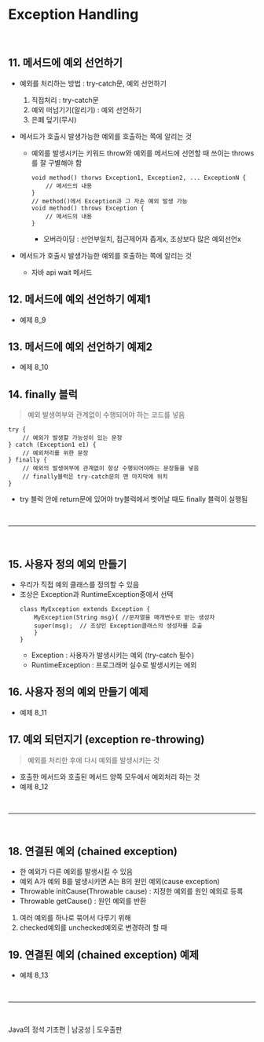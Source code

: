 # **Exception Handling**
  
<br>
    
## 11. 메서드에 예외 선언하기
- 예외를 처리하는 방법 : try-catch문, 예외 선언하기
    1. 직접처리 : try-catch문
    2. 예외 떠넘기기(알리기) : 예외 선언하기
    3. 은폐 덮기(무시)

- 메서드가 호출시 발생가능한 예외를 호출하는 쪽에 알리는 것
  - 예외를 발생시키는 키워드 throw와 예외를 메서드에 선언할 때 쓰이는 throws를 잘 구별해야 함
    ```
    void method() thorws Exception1, Exception2, ... ExceptionN {
        // 메서드의 내용
    }
    // method()에서 Exception과 그 자손 예외 발생 가능
    void method() throws Exception {
        // 메서드의 내용
    }
    ```
    - 오버라이딩 : 선언부일치, 접근제어자 좁게x, 조상보다 많은 예외선언x

- 메서드가 호출시 발생가능한 예외를 호출하는 쪽에 알리는 것
  - 자바 api wait 메서드 
## 12. 메서드에 예외 선언하기 예제1
- 예제 8_9
## 13. 메서드에 예외 선언하기 예제2
- 예제 8_10
## 14. finally 블럭
> 예외 발생여부와 관계없이 수행되어야 하는 코드를 넣음  

```
try {
    // 예외가 발생할 가능성이 있는 문장
} catch (Exception1 e1) {
    // 예외처리를 위한 문장
} finally {
    // 예외의 발생여부에 관계없이 항상 수행되어야하는 문장들을 넣음
    // finally블럭은 try-catch문의 맨 마지막에 위치
}
```
- try 블럭 안에 return문에 있어야 try블럭에서 벗어날 때도 finally 블럭이 실행됨


<br>
<hr>
<br>


## 15. 사용자 정의 예외 만들기
- 우리가 직접 예외 클래스를 정의할 수 있음
- 조상은 Exception과 RuntimeException중에서 선택
    ```
    class MyException extends Exception {
        MyException(String msg){ //문자열을 매개변수로 받는 생성자
        super(msg);  // 조상인 Exception클래스의 생성자를 호출
        }
    }
    ```
  - Exception : 사용자가 발생시키는 예외 (try-catch 필수)
  - RuntimeException : 프로그래머 실수로 발생시키는 에외   
## 16. 사용자 정의 예외 만들기 예제
- 예제 8_11
## 17. 예외 되던지기 (exception re-throwing)
> 예외를 처리한 후에 다시 예외를 발생시키는 것
- 호출한 메서드와 호출된 메서드 양쪽 모두에서 예외처리 하는 것
- 예제 8_12

<br>
<hr>
<br>


## 18. 연결된 예외 (chained exception)
- 한 예외가 다른 예외를 발생시킬 수 있음
- 예외 A가 예외 B를 발생시키면 A는 B의 원인 예외(cause exception)
- Throwable initCause(Throwable cause) : 지정한 예외를 원인 예외로 등록
- Throwable getCause() : 원인 예외를 반환

1. 여러 예외를 하나로 묶어서 다루기 위해
2. checked예외를 unchecked예외로 변경하려 할 때
## 19. 연결된 예외 (chained exception) 예제
- 예제 8_13

<br>
<hr>
<br>

Java의 정석 기초편 | 남궁성 | 도우출판